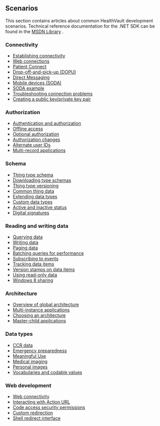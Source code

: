 Scenarios
---------

This section contains articles about common HealthVault development scenarios. Technical reference documentation for the .NET SDK can be found in the <a href="https://msdn.microsoft.com/en-us/library/dn806326" id="LinkListSectionGroup_13796_99">MSDN Library</a> .

### Connectivity

-   <a href="connectivity.md" id="LinkListSectionGroup_13796_65">Establishing connectivity</a>
-   <a href="web-connectivity.md" id="LinkListSectionGroup_13796_66">Web connections</a>
-   <a href="patient-connect.md" id="LinkListSectionGroup_13796_69">Patient Connect</a>
-   <a href="dopu.md" id="LinkListSectionGroup_13796_67">Drop-off-and-pick-up (DOPU)</a>
-   <a href="direct-messaging.md" id="LinkListSectionGroup_13796_68">Direct Messaging</a>
-   <a href="mobile-devices.md" id="LinkListSectionGroup_13796_91">Mobile devices (SODA)</a>
-   <a href="soda-walkthrough.md" id="LinkListSectionGroup_13796_92">SODA example</a>
-   <a href="connection-troubleshooting.md" id="LinkListSectionGroup_13796_76">Troubleshooting connection problems</a>
-   <a href="creating-key-pairs.md" id="LinkListSectionGroup_13796_97">Creating a public key/private key pair</a>

### Authorization

-   <a href="authentication-and-authorization.md" id="LinkListSectionGroup_13796_78">Authentication and authorization</a>
-   <a href="offline-access.md" id="LinkListSectionGroup_13796_79">Offline access</a>
-   <a href="optional-authorization.md" id="LinkListSectionGroup_13796_80">Optional authorization</a>
-   <a href="authorization-changes.md" id="LinkListSectionGroup_13796_81">Authorization changes</a>
-   <a href="alternate-user-identifiers.md" id="LinkListSectionGroup_13796_93">Alternate user IDs</a>
-   <a href="multi-record-applications.md" id="LinkListSectionGroup_13796_95">Multi-record applications</a>

### Schema

-   <a href="thing-type-schema.md" id="LinkListSectionGroup_13796_82">Thing type schema</a>
-   <a href="downloading-type-schemas.md" id="LinkListSectionGroup_13796_83">Downloading type schemas</a>
-   <a href="thing-type-versioning.md" id="LinkListSectionGroup_13796_84">Thing type versioning</a>
-   <a href="common-data-types.md" id="LinkListSectionGroup_13796_85">Common thing data</a>
-   <a href="extending-data-types.md" id="LinkListSectionGroup_13796_86">Extending data types</a>
-   <a href="custom-data-types.md" id="LinkListSectionGroup_13796_87">Custom data types</a>
-   <a href="active-and-inactive-status.md" id="LinkListSectionGroup_13796_88">Active and inactive status</a>
-   <a href="digital-signatures.md" id="LinkListSectionGroup_13796_96">Digital signatures</a>

### Reading and writing data

-   <a href="querying-data.md" id="LinkListSectionGroup_13796_57">Querying data</a>
-   <a href="writing-data.md" id="LinkListSectionGroup_13796_59">Writing data</a>
-   <a href="paging-data.md" id="LinkListSectionGroup_13796_58">Paging data</a>
-   <a href="batching-queries.md" id="LinkListSectionGroup_13796_18">Batching queries for performance</a>
-   <a href="subscribing-to-events.md" id="LinkListSectionGroup_13796_21">Subscribing to events</a>
-   <a href="tracking-data-items.md" id="LinkListSectionGroup_13796_28">Tracking data items</a>
-   <a href="version-stamps.md" id="LinkListSectionGroup_13796_31">Version stamps on data items</a>
-   <a href="read-only-data.md" id="LinkListSectionGroup_13796_55">Using read-only data</a>
-   <a href="windows-8-sharing.md" id="LinkListSectionGroup_13796_98">Windows 8 sharing</a>

### Architecture

-   <a href="global-architecture.md" id="LinkListSectionGroup_13796_72">Overview of global architecture</a>
-   <a href="multi-instance-applications.md" id="LinkListSectionGroup_13796_73">Multi-instance applications</a>
-   <a href="architecture.md" id="LinkListSectionGroup_13796_29">Choosing an architecture</a>
-   <a href="master-and-child-applications.md" id="LinkListSectionGroup_13796_17">Master-child applications</a>

### Data types

-   <a href="ccr-data.md" id="LinkListSectionGroup_13796_62">CCR data</a>
-   <a href="emergency-preparedness.md" id="LinkListSectionGroup_13796_33">Emergency preparedness</a>
-   <a href="meaningful-use.md" id="LinkListSectionGroup_13796_60">Meaningful Use</a>
-   <a href="medical-imaging.md" id="LinkListSectionGroup_13796_61">Medical imaging</a>
-   <a href="personal-images.md" id="LinkListSectionGroup_13796_34">Personal images</a>
-   <a href="vocabularies-and-codable-values.md" id="LinkListSectionGroup_13796_39">Vocabularies and codable values</a>

### Web development

-   <a href="web-connectivity.md" id="LinkListSectionGroup_13796_74">Web connectivity</a>
-   <a href="action-url.md" id="LinkListSectionGroup_13796_43">Interacting with Action URL</a>
-   <a href="code-security-requirements.md" id="LinkListSectionGroup_13796_89">Code access security permissions</a>
-   <a href="action-url-custom-redirection.md" id="LinkListSectionGroup_13796_44">Custom redirection</a>
-   <a href="shell-redirect-interface.md" id="LinkListSectionGroup_13796_48">Shell redirect interface</a>

